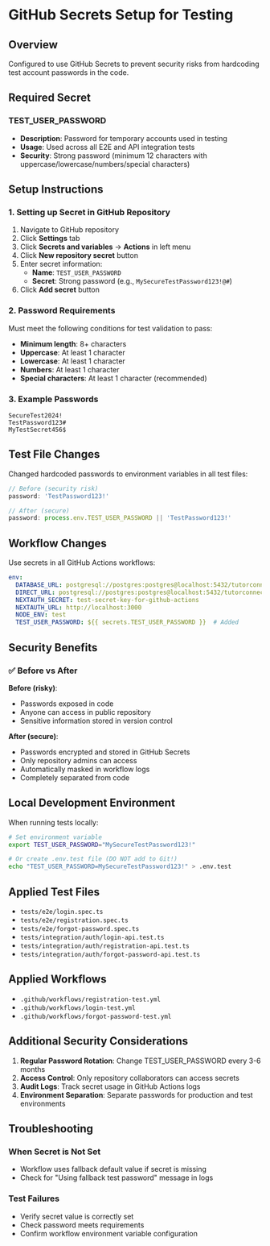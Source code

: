 # GitHub Secrets Setup for Testing

## Overview
Configured to use GitHub Secrets to prevent security risks from hardcoding test account passwords in the code.

## Required Secret

### TEST_USER_PASSWORD
- **Description**: Password for temporary accounts used in testing
- **Usage**: Used across all E2E and API integration tests
- **Security**: Strong password (minimum 12 characters with uppercase/lowercase/numbers/special characters)

## Setup Instructions

### 1. Setting up Secret in GitHub Repository

1. Navigate to GitHub repository
2. Click **Settings** tab
3. Click **Secrets and variables** → **Actions** in left menu
4. Click **New repository secret** button
5. Enter secret information:
   - **Name**: `TEST_USER_PASSWORD`
   - **Secret**: Strong password (e.g., `MySecureTestPassword123!@#`)
6. Click **Add secret** button

### 2. Password Requirements

Must meet the following conditions for test validation to pass:
- **Minimum length**: 8+ characters
- **Uppercase**: At least 1 character
- **Lowercase**: At least 1 character  
- **Numbers**: At least 1 character
- **Special characters**: At least 1 character (recommended)

### 3. Example Passwords
```
SecureTest2024!
TestPassword123#
MyTestSecret456$
```

## Test File Changes

Changed hardcoded passwords to environment variables in all test files:

```typescript
// Before (security risk)
password: 'TestPassword123!'

// After (secure)
password: process.env.TEST_USER_PASSWORD || 'TestPassword123!'
```

## Workflow Changes

Use secrets in all GitHub Actions workflows:

```yaml
env:
  DATABASE_URL: postgresql://postgres:postgres@localhost:5432/tutorconnect_test
  DIRECT_URL: postgresql://postgres:postgres@localhost:5432/tutorconnect_test
  NEXTAUTH_SECRET: test-secret-key-for-github-actions
  NEXTAUTH_URL: http://localhost:3000
  NODE_ENV: test
  TEST_USER_PASSWORD: ${{ secrets.TEST_USER_PASSWORD }}  # Added
```

## Security Benefits

### ✅ Before vs After

**Before (risky)**:
- Passwords exposed in code
- Anyone can access in public repository
- Sensitive information stored in version control

**After (secure)**:
- Passwords encrypted and stored in GitHub Secrets
- Only repository admins can access
- Automatically masked in workflow logs
- Completely separated from code

## Local Development Environment

When running tests locally:

```bash
# Set environment variable
export TEST_USER_PASSWORD="MySecureTestPassword123!"

# Or create .env.test file (DO NOT add to Git!)
echo "TEST_USER_PASSWORD=MySecureTestPassword123!" > .env.test
```

## Applied Test Files

- `tests/e2e/login.spec.ts`
- `tests/e2e/registration.spec.ts` 
- `tests/e2e/forgot-password.spec.ts`
- `tests/integration/auth/login-api.test.ts`
- `tests/integration/auth/registration-api.test.ts`
- `tests/integration/auth/forgot-password-api.test.ts`

## Applied Workflows

- `.github/workflows/registration-test.yml`
- `.github/workflows/login-test.yml`
- `.github/workflows/forgot-password-test.yml`

## Additional Security Considerations

1. **Regular Password Rotation**: Change TEST_USER_PASSWORD every 3-6 months
2. **Access Control**: Only repository collaborators can access secrets
3. **Audit Logs**: Track secret usage in GitHub Actions logs
4. **Environment Separation**: Separate passwords for production and test environments

## Troubleshooting

### When Secret is Not Set
- Workflow uses fallback default value if secret is missing
- Check for "Using fallback test password" message in logs

### Test Failures
- Verify secret value is correctly set
- Check password meets requirements
- Confirm workflow environment variable configuration